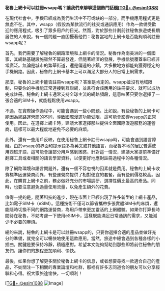 **秘魯上網卡可以註冊wsapp嗎？讓我們來聊聊這個熱門話題[[TG💪+ @esim1088](https://t.me/s/esim1088)]**

在現代社會中，手機已經成為我們生活中不可或缺的一部分，而手機應用程式更是無處不在。其中，wsapp（假設為某款流行的社交或通訊應用）作為一款備受歡迎的應用程式，吸引了眾多用戶的目光。然而，對於那些計劃前往秘魯旅遊或長期居住的人來說，有一個問題一直困擾著他們：秘魯當地的上網卡是否能夠順利註冊wsapp呢？

首先，我們需要了解秘魯的網路環境和上網卡的情況。秘魯作為南美洲的一個國家，其網路基礎設施雖然不算最發達，但隨著經濟的發展，手機信號覆蓋率已經非常廣泛。無論是城市的繁華街道，還是偏遠的小鎮，大多數地方都能夠獲得穩定的手機網路。因此，秘魯的上網卡基本上可以滿足大部分人的日常上網需求。

那麼，秘魯的上網卡能否註冊wsapp呢？答案是肯定的。wsapp並沒有地域限制，只要你的手機能正常連接到互聯網，並且符合該應用的註冊要求，就可以成功完成註冊。秘魯的上網卡通常支持全球主流的網路頻段，這意味著只要你選擇了一張合適的SIM卡，就能輕鬆使用wsapp。

不過，在實際操作過程中，可能會遇到一些小問題。比如說，有些秘魯的上網卡可能因為網路運營商的不同，導致國際漫遊功能受限，這可能會影響wsapp的正常使用。因此，在選擇上網卡時，建議大家選擇那些提供全面國際漫遊服務的運營商，這樣可以最大程度地避免不必要的麻煩。

此外，還有一些用戶反映，在使用秘魯上網卡註冊wsapp時，可能會遇到語言障礙。由於wsapp的界面和提示語多為英文或其他語言，而秘魯本地的居民普遍使用西班牙語，這可能會讓部分用戶感到困惑。針對這一情況，建議大家提前準備好翻譯工具或者相關的語言學習資料，以便更好地應對註冊過程中的各種情況。

除了網路環境和語言問題外，還有一個不容忽視的因素就是費用。秘魯的上網卡收費標準因運營商而異，有些運營商提供了相對便宜的套餐，而有些則價格較高。因此，在購買上網卡之前，務必做好充分的市場調研，選擇性價比最高的產品。同時，也要注意避免過量使用流量，以免產生額外的花費。

值得一提的是，隨著科技的進步，現在市面上已經出現了許多新型的上網卡產品，比如電子SIM卡（eSIM）。這種技術不僅可以節省攜帶多張實體SIM卡的麻煩，還能隨時切換不同的網路運營商，為用戶帶來更加靈活的上網體驗。如果你打算長時間待在秘魯，不妨考慮一下使用eSIM卡，這樣既能滿足日常通訊的需求，又能減少不必要的麻煩。

總的來說，秘魯的上網卡是可以註冊wsapp的，只要你選擇合適的產品並做好充分的準備，就完全可以暢快地使用這款應用。當然，旅途中總會遇到各種各樣的小插曲，關鍵是要保持冷靜，積極應對。希望本文能夠幫助到那些即將前往秘魯的朋友們，讓你們的旅程更加順利、愉快。

最後，如果你想了解更多關於秘魯上網卡的信息，或者想要尋找一款適合自己的產品，不妨關注一下相關的專業論壇和社群，那裡有許多志同道合的朋友可以分享經驗和心得。祝大家旅途愉快，一切順利！

[[TG💪+ @esim1088](https://t.me/s/esim1088) ![Image](https://i.postimg.cc/4NQfJmqS/Snipaste-2025-05-13-00-14-12.png)]